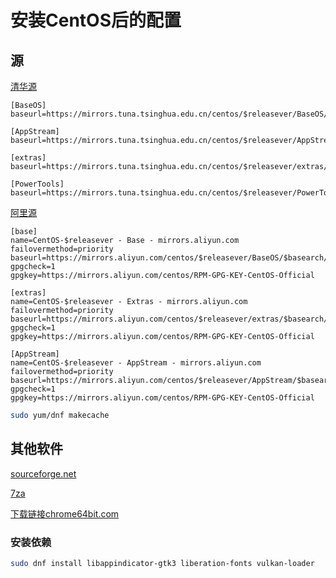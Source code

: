 # 安装CentOS后的配置

## 源

[清华源](https://mirrors.tuna.tsinghua.edu.cn/help/centos/)

```text
[BaseOS]
baseurl=https://mirrors.tuna.tsinghua.edu.cn/centos/$releasever/BaseOS/$basearch/os/
```

```text
[AppStream]
baseurl=https://mirrors.tuna.tsinghua.edu.cn/centos/$releasever/AppStream/$basearch/os/
```

```text
[extras]
baseurl=https://mirrors.tuna.tsinghua.edu.cn/centos/$releasever/extras/$basearch/os/
```

```text
[PowerTools]
baseurl=https://mirrors.tuna.tsinghua.edu.cn/centos/$releasever/PowerTools/$basearch/os/
```

[阿里源](https://developer.aliyun.com/mirror/centos)

```text
[base]
name=CentOS-$releasever - Base - mirrors.aliyun.com
failovermethod=priority
baseurl=https://mirrors.aliyun.com/centos/$releasever/BaseOS/$basearch/os/
gpgcheck=1
gpgkey=https://mirrors.aliyun.com/centos/RPM-GPG-KEY-CentOS-Official

[extras]
name=CentOS-$releasever - Extras - mirrors.aliyun.com
failovermethod=priority
baseurl=https://mirrors.aliyun.com/centos/$releasever/extras/$basearch/os/
gpgcheck=1
gpgkey=https://mirrors.aliyun.com/centos/RPM-GPG-KEY-CentOS-Official

[AppStream]
name=CentOS-$releasever - AppStream - mirrors.aliyun.com
failovermethod=priority
baseurl=https://mirrors.aliyun.com/centos/$releasever/AppStream/$basearch/os/
gpgcheck=1
gpgkey=https://mirrors.aliyun.com/centos/RPM-GPG-KEY-CentOS-Official
```

```bash
sudo yum/dnf makecache
```

## 其他软件

[sourceforge.net](https://sourceforge.net)

[7za](https://sourceforge.net/projects/p7zip/)

[下载链接chrome64bit.com](https://www.chrome64bit.com/index.php/google-chrome-64-bit-for-linux)

### 安装依赖

```bash
sudo dnf install libappindicator-gtk3 liberation-fonts vulkan-loader
```
